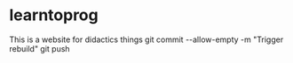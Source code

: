 # learntoprog
This is a website for didactics things
git commit --allow-empty -m "Trigger rebuild"
git push
